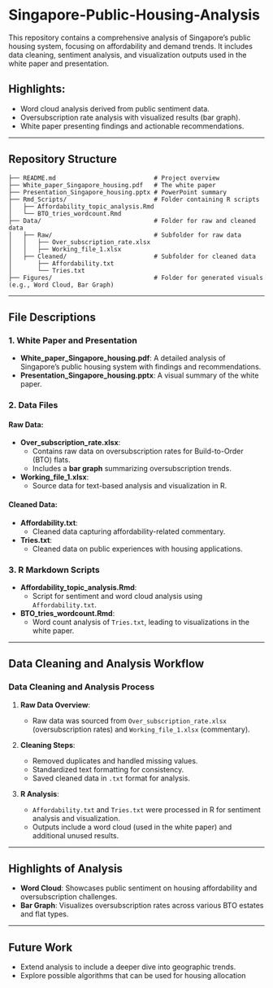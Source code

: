 # Singapore-Public-Housing-Analysis
This repository contains a comprehensive analysis of Singapore’s public housing system, focusing on affordability and demand trends. It includes data cleaning, sentiment analysis, and visualization outputs used in the white paper and presentation.

## Highlights:
- Word cloud analysis derived from public sentiment data.
- Oversubscription rate analysis with visualized results (bar graph).
- White paper presenting findings and actionable recommendations.

---

## Repository Structure
```
├── README.md                           # Project overview
├── White_paper_Singapore_housing.pdf   # The white paper
├── Presentation_Singapore_housing.pptx # PowerPoint summary
├── Rmd_Scripts/                        # Folder containing R scripts
│   ├── Affordability_topic_analysis.Rmd
│   └── BTO_tries_wordcount.Rmd
├── Data/                               # Folder for raw and cleaned data
│   ├── Raw/                            # Subfolder for raw data
│   │   ├── Over_subscription_rate.xlsx
│   │   ├── Working_file_1.xlsx
│   ├── Cleaned/                        # Subfolder for cleaned data
│       ├── Affordability.txt
│       └── Tries.txt
├── Figures/                            # Folder for generated visuals (e.g., Word Cloud, Bar Graph)
```

---

## File Descriptions

### 1. White Paper and Presentation
- **White_paper_Singapore_housing.pdf**: A detailed analysis of Singapore’s public housing system with findings and recommendations.
- **Presentation_Singapore_housing.pptx**: A visual summary of the white paper.

### 2. Data Files
#### Raw Data:
- **Over_subscription_rate.xlsx**:
  - Contains raw data on oversubscription rates for Build-to-Order (BTO) flats.
  - Includes a **bar graph** summarizing oversubscription trends.
- **Working_file_1.xlsx**:
  - Source data for text-based analysis and visualization in R.

#### Cleaned Data:
- **Affordability.txt**:
  - Cleaned data capturing affordability-related commentary.
- **Tries.txt**:
  - Cleaned data on public experiences with housing applications.

### 3. R Markdown Scripts
- **Affordability_topic_analysis.Rmd**:
  - Script for sentiment and word cloud analysis using `Affordability.txt`.
- **BTO_tries_wordcount.Rmd**:
  - Word count analysis of `Tries.txt`, leading to visualizations in the white paper.

---

## Data Cleaning and Analysis Workflow

### Data Cleaning and Analysis Process
1. **Raw Data Overview**:
   - Raw data was sourced from `Over_subscription_rate.xlsx` (oversubscription rates) and `Working_file_1.xlsx` (commentary).

2. **Cleaning Steps**:
   - Removed duplicates and handled missing values.
   - Standardized text formatting for consistency.
   - Saved cleaned data in `.txt` format for analysis.

3. **R Analysis**:
   - `Affordability.txt` and `Tries.txt` were processed in R for sentiment analysis and visualization.
   - Outputs include a word cloud (used in the white paper) and additional unused results.

---

## Highlights of Analysis
- **Word Cloud**: Showcases public sentiment on housing affordability and oversubscription challenges.
- **Bar Graph**: Visualizes oversubscription rates across various BTO estates and flat types.

---

## Future Work
- Extend analysis to include a deeper dive into geographic trends.
- Explore possible algorithms that can be used for housing allocation
